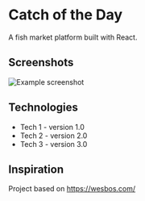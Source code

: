 # Catch of the Day
A fish market platform built with React.

## Screenshots
![Example screenshot](./img/screenshot.png)

## Technologies
* Tech 1 - version 1.0
* Tech 2 - version 2.0
* Tech 3 - version 3.0

## Inspiration
Project based on https://wesbos.com/
